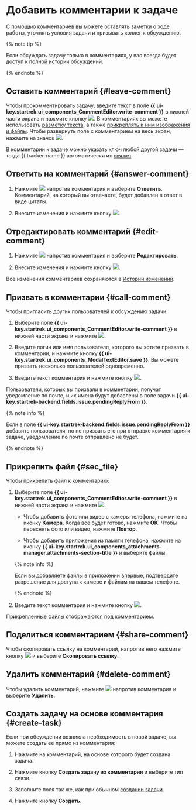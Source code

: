 # Добавить комментарии к задаче

С помощью комментариев вы можете оставлять заметки о ходе работы, уточнять условия задачи и призывать коллег к обсуждению.

{% note tip %}

Если обсуждать задачу только в комментариях, у вас всегда будет доступ к полной истории обсуждений.

{% endnote %}

## Оставить комментарий {#leave-comment}

Чтобы прокомментировать задачу, введите текст в поле **{{ ui-key.startrek.ui_components_CommentEditor.write-comment }}** в нижней части экрана и нажмите кнопку ![](../../_assets/tracker/send.png). В комментариях вы можете использовать [разметку текста](../user/markup.md), а также [прикреплять к ним изображения и файлы](#sec_file). Чтобы развернуть поле с комментарием на весь экран, нажмите на значок ![](../../_assets/tracker/open-text.png).

В комментарии к задаче можно указать ключ любой другой задачи — тогда {{ tracker-name }} автоматически их [свяжет](ticket-links.md#add-link).

## Ответить на комментарий {#answer-comment}

1. Нажмите ![](../../_assets/horizontal-ellipsis.svg) напротив комментария и выберите **Ответить**. Комментарий, на который вы отвечаете, будет добавлен в ответ в виде цитаты. 

1. Внесите изменения и нажмите кнопку ![](../../_assets/tracker/send.png).

## Отредактировать комментарий {#edit-comment}

1. Нажмите ![](../../_assets/horizontal-ellipsis.svg) напротив комментария и выберите **Редактировать**.

1. Внесите изменения и нажмите кнопку ![](../../_assets/tracker/send.png).

Все изменения комментариев сохраняются в [Истории изменений](../user/history.md).

## Призвать в комментарии {#call-comment}

Чтобы пригласить других пользователей к обсуждению задачи:

1. Выберите поле **{{ ui-key.startrek.ui_components_CommentEditor.write-comment }}** в нижней части экрана и нажмите ![](../../_assets/tracker/at.png).

1. Введите логин или имя пользователя, которого вы хотите призвать в комментарии, и нажмите кнопку **{{ ui-key.startrek.ui_components_ModalTextEditor.save }}**. Вы можете призвать несколько пользователей одновременно. 

1. Введите текст комментария и нажмите кнопку ![](../../_assets/tracker/send.png).
   
Пользователи, которых вы призвали в комментарии, получат уведомление по почте, и их имена будут добавлены в поле задачи **{{ ui-key.startrek-backend.fields.issue.pendingReplyFrom }}**.

{% note info %}

Если в поле **{{ ui-key.startrek-backend.fields.issue.pendingReplyFrom }}** добавить пользователя, но не призвать его при отправке комментария к задаче, уведомление по почте отправлено не будет.

{% endnote %}

## Прикрепить файл {#sec_file}

Чтобы прикрепить файл к комментарию:

1. Выберите поле **{{ ui-key.startrek.ui_components_CommentEditor.write-comment }}** в нижней части экрана и нажмите ![](../../_assets/tracker/pin.png). 
    
    * Чтобы добавить фото или видео с камеры телефона, нажмите на иконку **Камера**. Когда все будет готово, нажмите **ОК**. Чтобы переснять фото или видео, нажмите **Повтор**.

    * Чтобы добавить приложения из памяти телефона, нажмите на иконку **{{ ui-key.startrek.ui_components_attachments-manager.attachments-section-title }}** и выберите файлы.

    {% note info %}

    Если вы добавляете файлы в приложении впервые, подтвердите разрешение для доступа к камере и файлам на вашем телефоне.

    {% endnote %}

1. Введите текст комментария и нажмите кнопку ![](../../_assets/tracker/send.png).

Прикрепленные файлы отображаются под комментарием.

## Поделиться комментарием {#share-comment}
    
Чтобы скопировать ссылку на комментарий, напротив него нажмите кнопку ![](../../_assets/horizontal-ellipsis.svg) и выберите **Скопировать ссылку**.

## Удалить комментарий {#delete-comment}

Чтобы удалить комментарий, нажмите ![](../../_assets/horizontal-ellipsis.svg) напротив комментария и выберите **Удалить**.


## Создать задачу на основе комментария {#create-task}

Если при обсуждении возникла необходимость в новой задаче, вы можете создать ее прямо из комментария:

1. Нажмите на комментарий, на основе которого будет создана задача.

1. Нажмите кнопку **Создать задачу из комментария** и выберите тип связи.

1. Заполните поля так же, как при обычном [создании задачи](create-ticket.md#create-task).

1. Нажмите кнопку **Создать**.



